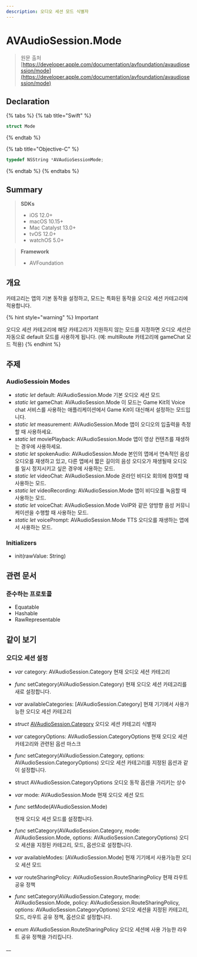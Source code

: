 ```yaml
---
description: 오디오 세션 모드 식별자
---
```


# AVAudioSession.Mode

> 원문 출처  
> [https://developer.apple.com/documentation/avfoundation/avaudiosession/mode](https://developer.apple.com/documentation/avfoundation/avaudiosession/mode)

## Declaration

{% tabs %}
{% tab title="Swift" %}
```swift
struct Mode
```
{% endtab %}

{% tab title="Objective-C" %}
```objectivec
typedef NSString *AVAudioSessionMode;
```
{% endtab %}
{% endtabs %}

## Summary

> **SDKs**
>
> * iOS 12.0+
> * macOS 10.15+
> * Mac Catalyst 13.0+
> * tvOS 12.0+
> * watchOS 5.0+

> **Framework**
>
> * AVFoundation

## 개요

카테고리는 앱의 기본 동작을 설정하고, 모드는 특화된 동작을 오디오 세션 카테고리에 적용합니다.

{% hint style="warning" %}
Important

오디오 세션 카테고리에 해당 카테고리가 지원하지 않는 모드를 지정하면 오디오 세션은 자동으로 default 모드를 사용하게 됩니다. \(예: multiRoute 카테고리에 gameChat 모드 적용\)
{% endhint %}

## 주제

### AudioSessioin Modes

* _static_ _let_ default: AVAudioSession.Mode 기본 오디오 세션 모드
* _static_ _let_ gameChat: AVAudioSession.Mode 이 모드는 Game Kit의 Voice chat 서비스를 사용하는 애플리케이션에서 Game Kit이 대신해서 설정하는 모드입니다.
* _static_ _let_ measurement: AVAudioSession.Mode 앱이 오디오의 입출력을 측정할 때 사용하세요.
* _static_ _let_ moviePlayback: AVAudioSession.Mode 앱이 영상 컨텐츠를 재생하는 경우에 사용하세요.
* _static_ _let_ spokenAudio: AVAudioSession.Mode 본인의 앱에서 연속적인 음성 오디오를 재생하고 있고, 다른 앱에서 짧은 길이의 음성 오디오가 재생될때 오디오를 일시 정지시키고 싶은 경우에 사용하는 모드.
* _static_ _let_ videoChat: AVAudioSession.Mode 온라인 비디오 회의에 참여할 때 사용하는 모드.
* _static_ _let_ videoRecording: AVAudioSession.Mode 앱이 비디오를 녹음할 때 사용하는 모드.
* _static_ _let_ voiceChat: AVAudioSession.Mode VoIP와 같은 양방향 음성 커뮤니케이션을 수행할 때 사용하는 모드.
* _static_ _let_ voicePrompt: AVAudioSession.Mode TTS 오디오를 재생하는 앱에서 사용하는 모드.

### Initializers

* init\(rawValue: String\)

## 관련 문서

### 준수하는 프로토콜

* Equatable
* Hashable
* RawRepresentable

## 같이 보기

### 오디오 세션 설정 <a id="configuring-the-audio-session"></a>

* _var_ category: AVAudioSession.Category 현재 오디오 세션 카테고리
* _func_ setCategory\(AVAudioSession.Category\) 현재 오디오 세션 카테고리를 새로 설정합니다.
* _var_ availableCategories: \[AVAudioSession.Category\] 현재 기기에서 사용가능한 오디오 세션 카테고리
* _struct_ [AVAudioSession.Category](avaudiosession.category/) 오디오 세션 카테고리 식별자
* _var_ categoryOptions: AVAudioSession.CategoryOptions 현재 오디오 세션 카테고리와 관련된 옵션 마스크
* _func_ setCategory\(AVAudioSession.Category, options: AVAudioSession.CategoryOptions\) 오디오 세션 카테고리를 지정된 옵션과 같이 설정합니다.
* struct AVAudioSession.CategoryOptions 오디오 동작 옵션을 가리키는 상수
* _var_ mode: AVAudioSession.Mode 현재 오디오 세션 모드
* _func_ setMode\(AVAudioSession.Mode\)

  현재 오디오 세션 모드를 설정합니다.

* _func_ setCategory\(AVAudioSession.Category, mode: AVAudioSession.Mode, options: AVAudioSession.CategoryOptions\) 오디오 세션을 지정된 카테고리, 모드, 옵션으로 설정합니다.
* _var_ availableModes: \[AVAudioSession.Mode\] 현재 기기에서 사용가능한 오디오 세션 모드
* _var_ routeSharingPolicy: AVAudioSession.RouteSharingPolicy 현재 라우트 공유 정책
* _func_ setCategory\(AVAudioSession.Category, mode: AVAudioSession.Mode, policy: AVAudioSession.RouteSharingPolicy, options: AVAudioSession.CategoryOptions\) 오디오 세션을 지정된 카테고리, 모드, 라우트 공유 정책, 옵션으로 설정합니다.
* _enum_ AVAudioSession.RouteSharingPolicy 오디오 세션에 사용 가능한 라우트 공유 정책을 가리킵니다.

\_\_

